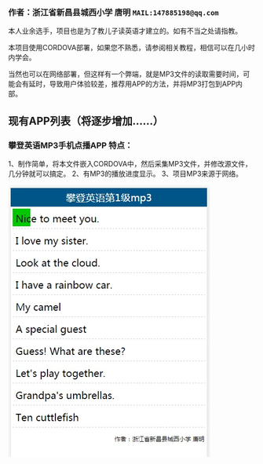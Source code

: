 ﻿### 作者：浙江省新昌县城西小学 唐明  `MAIL:147885198@qq.com`
本人业余选手，项目也是为了教儿子读英语才建立的。如有不当之处请指教。

本项目使用CORDOVA部署，如果您不熟悉，请参阅相关教程，相信可以在几小时内学会。

当然也可以在网络部署，但这样有一个弊端，就是MP3文件的读取需要时间，可能会有延时，导致用户体验较差，推荐用APP的方法，并将MP3打包到APP内部。

## 现有APP列表（将逐步增加……）

### 攀登英语MP3手机点播APP 特点：
1、制作简单，将本文件嵌入CORDOVA中，然后采集MP3文件，并修改源文件，几分钟就可以搞定。
2、有MP3的播放进度显示。
3、项目MP3来源于网络。

![](pandeng1.jpg)
